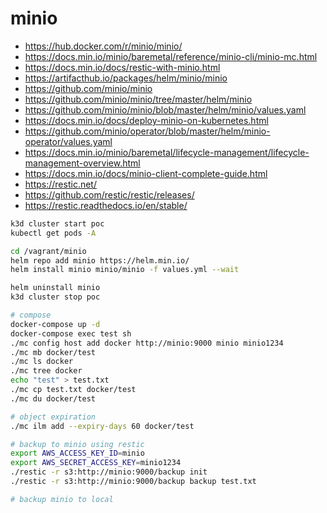 # minio
- https://hub.docker.com/r/minio/minio/
- https://docs.min.io/minio/baremetal/reference/minio-cli/minio-mc.html
- https://docs.min.io/docs/restic-with-minio.html
- https://artifacthub.io/packages/helm/minio/minio
- https://github.com/minio/minio
- https://github.com/minio/minio/tree/master/helm/minio
- https://github.com/minio/minio/blob/master/helm/minio/values.yaml
- https://docs.min.io/docs/deploy-minio-on-kubernetes.html
- https://github.com/minio/operator/blob/master/helm/minio-operator/values.yaml
- https://docs.min.io/minio/baremetal/lifecycle-management/lifecycle-management-overview.html
- https://docs.min.io/docs/minio-client-complete-guide.html
- https://restic.net/
- https://github.com/restic/restic/releases/
- https://restic.readthedocs.io/en/stable/

```bash
k3d cluster start poc
kubectl get pods -A

cd /vagrant/minio
helm repo add minio https://helm.min.io/
helm install minio minio/minio -f values.yml --wait

helm uninstall minio
k3d cluster stop poc

# compose
docker-compose up -d
docker-compose exec test sh
./mc config host add docker http://minio:9000 minio minio1234
./mc mb docker/test
./mc ls docker
./mc tree docker
echo "test" > test.txt
./mc cp test.txt docker/test
./mc du docker/test

# object expiration
./mc ilm add --expiry-days 60 docker/test

# backup to minio using restic
export AWS_ACCESS_KEY_ID=minio
export AWS_SECRET_ACCESS_KEY=minio1234
./restic -r s3:http://minio:9000/backup init
./restic -r s3:http://minio:9000/backup backup test.txt

# backup minio to local
```
